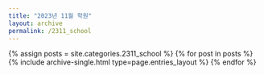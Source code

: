 ```yaml
---
title: "2023년 11월 학원"
layout: archive
permalink: /2311_school
---
```



{% assign posts = site.categories.2311_school %}
{% for post in posts %} {% include archive-single.html type=page.entries_layout %} {% endfor %}